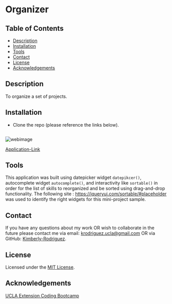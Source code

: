 # Organizer


## Table of Contents

* [Description](#description)
* [Installation](#installation)
* [Tools](#tools)
* [Contact](#contact)
* [License](#license)
* [Acknowledgements](#acknowledgements)

## Description
To organize a set of projects. 

## Installation

* Clone the repo (please reference the links below).
```md 


```
![webimage](.png)

[Application-Link]()

## Tools

This application was built using datepicker widget `datepikcer()`, autocomplete widget `autocomplete()`, and interactivity like `sortable()` in order for the list of skills to reorganized and be sorted using drag-and-drop functionality. The following site : https://jqueryui.com/sortable/#placeholder was used to identify the right widgets for this mini-project sample.


## Contact

If you have any questions about my work OR wish to collaborate in the future please contact me via email: krodriguez.ucla@gmail.com OR via GitHub: [Kimberly-Rodriguez](https://github.com/Kimberly-Rodriguez).

## License 

Licensed under the [MIT License](LICENSE).

## Acknowledgements

[UCLA Extension Coding Bootcamp](https://bootcamp.uclaextension.edu/coding/)





